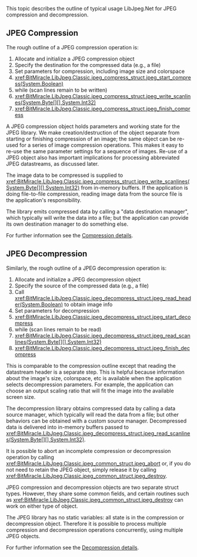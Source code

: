 This topic describes the outline of typical usage LibJpeg.Net for JPEG compression and decompression.

JPEG Compression
----------------
The rough outline of a JPEG compression operation is:

1. Allocate and initialize a JPEG compression object
2. Specify the destination for the compressed data (e.g., a file)
3. Set parameters for compression, including image size and colorspace
4. <xref:BitMiracle.LibJpeg.Classic.jpeg_compress_struct.jpeg_start_compress(System.Boolean)>
5. while (scan lines remain to be written)
6. <xref:BitMiracle.LibJpeg.Classic.jpeg_compress_struct.jpeg_write_scanlines(System.Byte[][],System.Int32)>
7. <xref:BitMiracle.LibJpeg.Classic.jpeg_compress_struct.jpeg_finish_compress>

A JPEG compression object holds parameters and working state for the JPEG library. We make creation/destruction of the object separate from starting or finishing compression of an image; the same object can be re-used for a series of image compression operations. This makes it easy to re-use the same parameter settings for a sequence of images. Re-use of a JPEG object also has important implications for processing abbreviated JPEG datastreams, as discussed later.

The image data to be compressed is supplied to <xref:BitMiracle.LibJpeg.Classic.jpeg_compress_struct.jpeg_write_scanlines(System.Byte[][],System.Int32)> from in-memory buffers. If the application is doing file-to-file compression, reading image data from the source file is the application's responsibility.

The library emits compressed data by calling a "data destination manager", which typically will write the data into a file; but the application can provide its own destination manager to do something else.

For further information see the [Compression details](~/articles/KB/compression-details.html).

JPEG Decompression
------------------
Similarly, the rough outline of a JPEG decompression operation is:

1. Allocate and initialize a JPEG decompression object
2. Specify the source of the compressed data (e.g., a file)
3. Call <xref:BitMiracle.LibJpeg.Classic.jpeg_decompress_struct.jpeg_read_header(System.Boolean)> to obtain image info
4. Set parameters for decompression
5. <xref:BitMiracle.LibJpeg.Classic.jpeg_decompress_struct.jpeg_start_decompress>
6. while (scan lines remain to be read)
7. <xref:BitMiracle.LibJpeg.Classic.jpeg_decompress_struct.jpeg_read_scanlines(System.Byte[][],System.Int32)>
8. <xref:BitMiracle.LibJpeg.Classic.jpeg_decompress_struct.jpeg_finish_decompress>

This is comparable to the compression outline except that reading the datastream header is a separate step. This is helpful because information about the image's size, colorspace, etc is available when the application selects decompression parameters. For example, the application can choose an output scaling ratio that will fit the image into the available screen size.

The decompression library obtains compressed data by calling a data source manager, which typically will read the data from a file; but other behaviors can be obtained with a custom source manager. Decompressed data is delivered into in-memory buffers passed to <xref:BitMiracle.LibJpeg.Classic.jpeg_decompress_struct.jpeg_read_scanlines(System.Byte[][],System.Int32)>.

It is possible to abort an incomplete compression or decompression operation by calling <xref:BitMiracle.LibJpeg.Classic.jpeg_common_struct.jpeg_abort> or, if you do not need to retain the JPEG object, simply release it by calling <xref:BitMiracle.LibJpeg.Classic.jpeg_common_struct.jpeg_destroy>.

JPEG compression and decompression objects are two separate struct types. However, they share some common fields, and certain routines such as <xref:BitMiracle.LibJpeg.Classic.jpeg_common_struct.jpeg_destroy> can work on either type of object.

The JPEG library has no static variables: all state is in the compression or decompression object. Therefore it is possible to process multiple compression and decompression operations concurrently, using multiple JPEG objects.

For further information see the [Decompression details](~/articles/KB/decompression-details.html).
